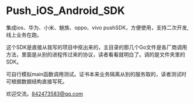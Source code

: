 # Push_iOS_Android_SDK
集成ios、华为、小米、魅族、oppo、vivo pushSDK，方便使用，支持二次开发,线上业务在跑。

这个SDK是直接从我写的项目中抠出来的，主目录的那几个Go文件是各厂商调用方法，里面是从别的进程传过来的协议，读者看看就明白了。调的是文件夹里的SDK。

可自行模拟main函数调用测试。证书本来业务隔离从别的服务取的，读者测试时可根据数据结构直接写死。

欢迎交流。842473583@qq.com
